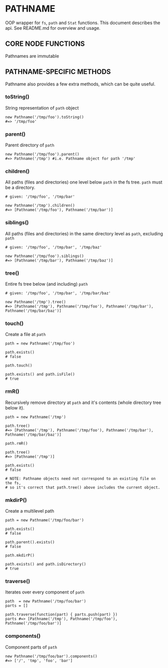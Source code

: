 PATHNAME
========
OOP wrapper for `fs`, `path` and `Stat` functions. This document describes the api. See README.md for overview and usage.


CORE NODE FUNCTIONS
-------------------
Pathnames are immutable


PATHNAME-SPECIFIC METHODS
-------------------------
Pathname also provides a few extra methods, which can be quite useful.

### toString()
String representation of `path` object

    new Pathname('/tmp/foo').toString()
    #=> '/tmp/foo'

### parent()
Parent directory of `path`

    new Pathname('/tmp/foo').parent()
    #=> Pathname('/tmp') #i.e. Pathname object for path '/tmp'

### children()
All paths (files and directories) one level below `path` in the fs tree. `path`
must be a directory.

    # given: '/tmp/foo', '/tmp/bar'

    new Pathname('/tmp').children()
    #=> [Pathname('/tmp/foo'), Pathname('/tmp/bar')]

### siblings()
All paths (files and directories) in the same directory level as `path`,
excluding `path`

    # given: '/tmp/foo', '/tmp/bar', '/tmp/baz'

    new Pathname('/tmp/foo').siblings()
    #=> [Pathname('/tmp/bar'), Pathname('/tmp/baz')]

### tree()
Entire fs tree below (and including) `path`

    # given: '/tmp/foo', '/tmp/bar', '/tmp/bar/baz'

    new Pathname('/tmp').tree()
    #=> [Pathname('/tmp'), Pathname('/tmp/foo'), Pathname('/tmp/bar'), Pathname('/tmp/bar/baz')]

### touch()
Create a file at `path`

    path = new Pathname('/tmp/foo')

    path.exists()
    # false

    path.touch()

    path.exists() and path.isFile()
    # true

### rmR()
Recursively remove directory at `path` and it's contents (whole directory tree below it).

    path = new Pathname('/tmp')

    path.tree()
    #=> [Pathname('/tmp'), Pathname('/tmp/foo'), Pathname('/tmp/bar'), Pathname('/tmp/bar/baz')]

    path.rmR()

    path.tree()
    #=> [Pathname('/tmp')]

    path.exists()
    # false

    # NOTE: Pathname objects need not correspond to an existing file on the fs,
    # so it's correct that path.tree() above includes the current object.

### mkdirP()
Create a multilevel path

    path = new Pathname('/tmp/foo/bar')

    path.exists()
    # false

    path.parent().exists()
    # false

    path.mkdirP()

    path.exists() and path.isDirectory()
    # true

### traverse()
Iterates over every component of `path`

    path  = new Pathname('/tmp/foo/bar')
    parts = []

    path.traverse(function(part) { parts.push(part) })
    parts #=> [Pathname('/tmp'), Pathname('/tmp/foo'), Pathname('/tmp/foo/bar')]
    
### components()
Component parts of `path`

    new Pathname('/tmp/foo/bar').components()
    #=> ['/', 'tmp', 'foo', 'bar']


